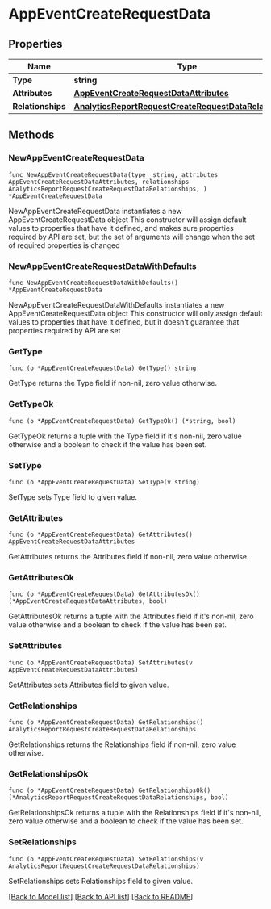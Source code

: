 # AppEventCreateRequestData

## Properties

Name | Type | Description | Notes
------------ | ------------- | ------------- | -------------
**Type** | **string** |  | 
**Attributes** | [**AppEventCreateRequestDataAttributes**](AppEventCreateRequestDataAttributes.md) |  | 
**Relationships** | [**AnalyticsReportRequestCreateRequestDataRelationships**](AnalyticsReportRequestCreateRequestDataRelationships.md) |  | 

## Methods

### NewAppEventCreateRequestData

`func NewAppEventCreateRequestData(type_ string, attributes AppEventCreateRequestDataAttributes, relationships AnalyticsReportRequestCreateRequestDataRelationships, ) *AppEventCreateRequestData`

NewAppEventCreateRequestData instantiates a new AppEventCreateRequestData object
This constructor will assign default values to properties that have it defined,
and makes sure properties required by API are set, but the set of arguments
will change when the set of required properties is changed

### NewAppEventCreateRequestDataWithDefaults

`func NewAppEventCreateRequestDataWithDefaults() *AppEventCreateRequestData`

NewAppEventCreateRequestDataWithDefaults instantiates a new AppEventCreateRequestData object
This constructor will only assign default values to properties that have it defined,
but it doesn't guarantee that properties required by API are set

### GetType

`func (o *AppEventCreateRequestData) GetType() string`

GetType returns the Type field if non-nil, zero value otherwise.

### GetTypeOk

`func (o *AppEventCreateRequestData) GetTypeOk() (*string, bool)`

GetTypeOk returns a tuple with the Type field if it's non-nil, zero value otherwise
and a boolean to check if the value has been set.

### SetType

`func (o *AppEventCreateRequestData) SetType(v string)`

SetType sets Type field to given value.


### GetAttributes

`func (o *AppEventCreateRequestData) GetAttributes() AppEventCreateRequestDataAttributes`

GetAttributes returns the Attributes field if non-nil, zero value otherwise.

### GetAttributesOk

`func (o *AppEventCreateRequestData) GetAttributesOk() (*AppEventCreateRequestDataAttributes, bool)`

GetAttributesOk returns a tuple with the Attributes field if it's non-nil, zero value otherwise
and a boolean to check if the value has been set.

### SetAttributes

`func (o *AppEventCreateRequestData) SetAttributes(v AppEventCreateRequestDataAttributes)`

SetAttributes sets Attributes field to given value.


### GetRelationships

`func (o *AppEventCreateRequestData) GetRelationships() AnalyticsReportRequestCreateRequestDataRelationships`

GetRelationships returns the Relationships field if non-nil, zero value otherwise.

### GetRelationshipsOk

`func (o *AppEventCreateRequestData) GetRelationshipsOk() (*AnalyticsReportRequestCreateRequestDataRelationships, bool)`

GetRelationshipsOk returns a tuple with the Relationships field if it's non-nil, zero value otherwise
and a boolean to check if the value has been set.

### SetRelationships

`func (o *AppEventCreateRequestData) SetRelationships(v AnalyticsReportRequestCreateRequestDataRelationships)`

SetRelationships sets Relationships field to given value.



[[Back to Model list]](../README.md#documentation-for-models) [[Back to API list]](../README.md#documentation-for-api-endpoints) [[Back to README]](../README.md)


